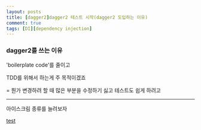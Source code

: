 ```yaml
---
layout: posts
title: [dagger2]dagger2 테스트 시작(dagger2 도입하는 이유)
comment: true
tags: [DI][dependency injection]
---
```


### dagger2를 쓰는 이유

'boilerplate code'를 줄이고

TDD를 위해서 하는게 주 목적이겠죠


= 뭔가 변경하려 할 때 많은 부분을 수정하기 싫고 테스트도 쉽게 하려고

---

아이스크림 종류를 늘려보자

[test](skrent://param?CUST_ID=201805160124,201812260343&CNTR_ID=201903120002)
